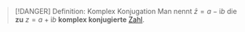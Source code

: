 > [!DANGER] Definition: Komplex Konjugation
> Man nennt $\bar{z} = a-\mathrm{i}b$ die **zu** $z = a + \mathrm{i}b$ **komplex konjugierte** [Zahl](../Komplexe%20Zahlen.md).